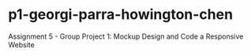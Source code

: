 # p1-georgi-parra-howington-chen
Assignment 5 - Group Project 1: Mockup Design and Code a Responsive Website

